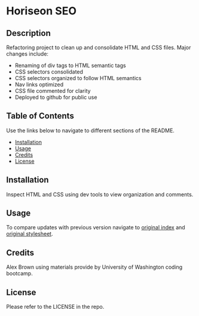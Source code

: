 # Horiseon SEO

## Description

Refactoring project to clean up and consolidate HTML and CSS files. Major changes include:

- Renaming of div tags to HTML semantic tags
- CSS selectors consolidated
- CSS selectors organized to follow HTML semantics
- Nav links optimized
- CSS file commented for clarity
- Deployed to github for public use

## Table of Contents

Use the links below to navigate to different sections of the README.

- [Installation](#installation)
- [Usage](#usage)
- [Credits](#credits)
- [License](#license)

## Installation

Inspect HTML and CSS using dev tools to view organization and comments.

## Usage

To compare updates with previous version navigate to [original index](./index-original.html) and [original stylesheet](./assets/css/stylesheet-original.css).

## Credits

Alex Brown using materials provide by University of Washington coding bootcamp.

## License

Please refer to the LICENSE in the repo.